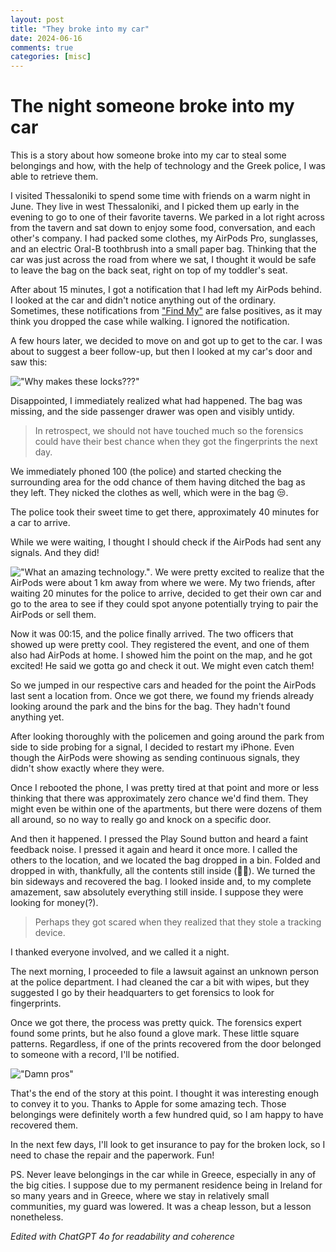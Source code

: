 ```yaml
---
layout: post
title: "They broke into my car"
date: 2024-06-16
comments: true
categories: [misc]
---
```


# The night someone broke into my car

This is a story about how someone broke into my car to steal some belongings and how, with the help of technology and the Greek police, I was able to retrieve them.

I visited Thessaloniki to spend some time with friends on a warm night in June. They live in west Thessaloniki, and I picked them up early in the evening to go to one of their favorite taverns. We parked in a lot right across from the tavern and sat down to enjoy some food, conversation, and each other's company. I had packed some clothes, my AirPods Pro, sunglasses, and an electric Oral-B toothbrush into a small paper bag. Thinking that the car was just across the road from where we sat, I thought it would be safe to leave the bag on the back seat, right on top of my toddler's seat.

After about 15 minutes, I got a notification that I had left my AirPods behind. I looked at the car and didn't notice anything out of the ordinary. Sometimes, these notifications from ["Find My"](https://www.apple.com/icloud/find-my/) are false positives, as it may think you dropped the case while walking. I ignored the notification.

A few hours later, we decided to move on and got up to get to the car. I was about to suggest a beer follow-up, but then I looked at my car's door and saw this:

!["Why makes these locks???"    ](/images/posts/broken-into/car_broken_lock.JPEG "Probably just a screwdriver?")

Disappointed, I immediately realized what had happened. The bag was missing, and the side passenger drawer was open and visibly untidy.

> In retrospect, we should not have touched much so the forensics could have their best chance when they got the fingerprints the next day.

We immediately phoned 100 (the police) and started checking the surrounding area for the odd chance of them having ditched the bag as they left. They nicked the clothes as well, which were in the bag 😒.

The police took their sweet time to get there, approximately 40 minutes for a car to arrive.

While we were waiting, I thought I should check if the AirPods had sent any signals. And they did!

!["What an amazing technology."    ](/images/posts/broken-into/airpod_signal.JPEG "I see you 👁️"). We were pretty excited to realize that the AirPods were about 1 km away from where we were. My two friends, after waiting 20 minutes for the police to arrive, decided to get their own car and go to the area to see if they could spot anyone potentially trying to pair the AirPods or sell them.

Now it was 00:15, and the police finally arrived. The two officers that showed up were pretty cool. They registered the event, and one of them also had AirPods at home. I showed him the point on the map, and he got excited! He said we gotta go and check it out. We might even catch them!

So we jumped in our respective cars and headed for the point the AirPods last sent a location from. Once we got there, we found my friends already looking around the park and the bins for the bag. They hadn't found anything yet.

After looking thoroughly with the policemen and going around the park from side to side probing for a signal, I decided to restart my iPhone. Even though the AirPods were showing as sending continuous signals, they didn't show exactly where they were.

Once I rebooted the phone, I was pretty tired at that point and more or less thinking that there was approximately zero chance we'd find them. They might even be within one of the apartments, but there were dozens of them all around, so no way to really go and knock on a specific door.

And then it happened. I pressed the Play Sound button and heard a faint feedback noise. I pressed it again and heard it once more. I called the others to the location, and we located the bag dropped in a bin. Folded and dropped in with, thankfully, all the contents still inside (🤢😅). We turned the bin sideways and recovered the bag. I looked inside and, to my complete amazement, saw absolutely everything still inside. I suppose they were looking for money(?).

> Perhaps they got scared when they realized that they stole a tracking device.

I thanked everyone involved, and we called it a night.

The next morning, I proceeded to file a lawsuit against an unknown person at the police department. I had cleaned the car a bit with wipes, but they suggested I go by their headquarters to get forensics to look for fingerprints.

Once we got there, the process was pretty quick. The forensics expert found some prints, but he also found a glove mark. These little square patterns. Regardless, if one of the prints recovered from the door belonged to someone with a record, I'll be notified.

!["Damn pros"    ](/images/posts/broken-into/car_glove.png "Dish washing gloves?")

That's the end of the story at this point. I thought it was interesting enough to convey it to you. Thanks to Apple for some amazing tech. Those belongings were definitely worth a few hundred quid, so I am happy to have recovered them.

In the next few days, I'll look to get insurance to pay for the broken lock, so I need to chase the repair and the paperwork. Fun!

PS. Never leave belongings in the car while in Greece, especially in any of the big cities. I suppose due to my permanent residence being in Ireland for so many years and in Greece, where we stay in relatively small communities, my guard was lowered. It was a cheap lesson, but a lesson nonetheless.

_Edited with ChatGPT 4o for readability and coherence_